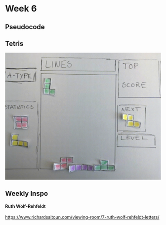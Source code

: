 # Week 6

## Pseudocode

## Tetris

![gif](https://github.com/KristineGudmundsen/CodeWords/raw/master/SKO/Week_06/Tetris2Gif.gif)

## Weekly Inspo
#### Ruth Wolf-Rehfeldt
https://www.richardsaltoun.com/viewing-room/7-ruth-wolf-rehfeldt-letters/

